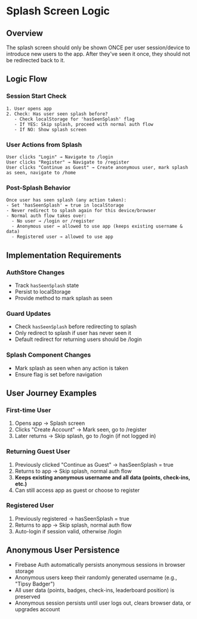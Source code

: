 # Splash Screen Logic

## Overview
The splash screen should only be shown ONCE per user session/device to introduce new users to the app. After they've seen it once, they should not be redirected back to it.

## Logic Flow

### Session Start Check
```
1. User opens app
2. Check: Has user seen splash before?
   - Check localStorage for 'hasSeenSplash' flag
   - If YES: Skip splash, proceed with normal auth flow
   - If NO: Show splash screen
```

### User Actions from Splash
```
User clicks "Login" → Navigate to /login
User clicks "Register" → Navigate to /register  
User clicks "Continue as Guest" → Create anonymous user, mark splash as seen, navigate to /home
```

### Post-Splash Behavior
```
Once user has seen splash (any action taken):
- Set 'hasSeenSplash' = true in localStorage
- Never redirect to splash again for this device/browser
- Normal auth flow takes over:
  - No user → /login or /register
  - Anonymous user → allowed to use app (keeps existing username & data)
  - Registered user → allowed to use app
```

## Implementation Requirements

### AuthStore Changes
- Track `hasSeenSplash` state
- Persist to localStorage
- Provide method to mark splash as seen

### Guard Updates
- Check `hasSeenSplash` before redirecting to splash
- Only redirect to splash if user has never seen it
- Default redirect for returning users should be /login

### Splash Component Changes
- Mark splash as seen when any action is taken
- Ensure flag is set before navigation

## User Journey Examples

### First-time User
1. Opens app → Splash screen
2. Clicks "Create Account" → Mark seen, go to /register
3. Later returns → Skip splash, go to /login (if not logged in)

### Returning Guest User
1. Previously clicked "Continue as Guest" → hasSeenSplash = true
2. Returns to app → Skip splash, normal auth flow
3. **Keeps existing anonymous username and all data (points, check-ins, etc.)**
4. Can still access app as guest or choose to register

### Registered User
1. Previously registered → hasSeenSplash = true
2. Returns to app → Skip splash, normal auth flow
3. Auto-login if session valid, otherwise /login

## Anonymous User Persistence
- Firebase Auth automatically persists anonymous sessions in browser storage
- Anonymous users keep their randomly generated username (e.g., "Tipsy Badger")
- All user data (points, badges, check-ins, leaderboard position) is preserved
- Anonymous session persists until user logs out, clears browser data, or upgrades account